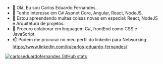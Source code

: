 - 👋 Olá, Eu sou Carlos Eduardo Fernandes.
- 👀 Tenho interesse em C# Aspnet Core, Angular, React, NodeJS.
- 🌱 Estou apreendendo muitas coisas novas em especial: React, NodeJS e Arquitetura de projetos.
- 💞️ Procuro colaborar em linguagem C#, frontEnd como CSS e JavaScript.
- 📫 Podem me procurar no meu perfil do linkedin para Networking: https://www.linkedin.com/in/carlos-eduardo-fernandes/

[![carloseduardofernandes GitHub stats](https://github-readme-stats.vercel.app/api?username=carloseduardofernandes)](https://github.com/carloseduardofernandes/github-readme-stats)

<!---
carloseduardofernandes/carloseduardofernandes is a ✨ special ✨ repository because its `README.md` (this file) appears on your GitHub profile.
You can click the Preview link to take a look at your changes.
--->
